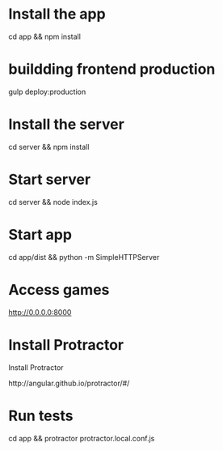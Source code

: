 # Install the app
cd app && npm install
# buildding frontend production
gulp deploy:production

# Install the server
cd server && npm install

# Start server
cd server && node index.js

# Start app
cd app/dist && python -m SimpleHTTPServer

# Access games
http://0.0.0.0:8000

# Install Protractor
<p>Install Protractor</p>
http://angular.github.io/protractor/#/

# Run tests
cd app && protractor protractor.local.conf.js
